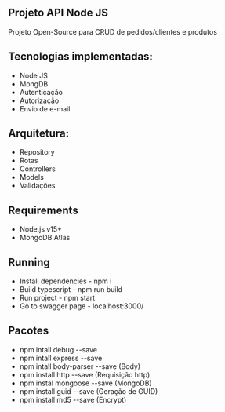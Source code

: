 ## Projeto API Node JS

Projeto Open-Source para CRUD de pedidos/clientes e produtos

## Tecnologias implementadas:
- Node JS
- MongDB
- Autenticação
- Autorização
- Envio de e-mail

## Arquitetura:
- Repository
- Rotas
- Controllers
- Models
- Validações

## Requirements
- Node.js v15+
- MongoDB Atlas

## Running
- Install dependencies - npm i
- Build typescript - npm run build
- Run project - npm start
- Go to swagger page - localhost:3000/

## Pacotes
- npm intall debug --save
- npm intall express --save
- npm intall body-parser --save (Body)
- npm install http --save (Requisição http)
- npm instal mongoose --save (MongoDB)
- npm install guid --save (Geração de GUID)
- npm install md5 --save (Encrypt)

